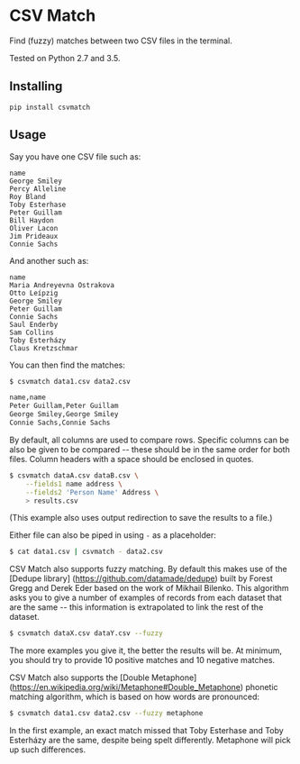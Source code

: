 CSV Match
=========

Find (fuzzy) matches between two CSV files in the terminal.

Tested on Python 2.7 and 3.5.


Installing
----------

    pip install csvmatch


Usage
-----

Say you have one CSV file such as:

```
name
George Smiley
Percy Alleline
Roy Bland
Toby Esterhase
Peter Guillam
Bill Haydon
Oliver Lacon
Jim Prideaux
Connie Sachs
```

And another such as:

```
name
Maria Andreyevna Ostrakova
Otto Leípzig
George Smiley
Peter Guillam
Connie Sachs
Saul Enderby
Sam Collins
Toby Esterházy
Claus Kretzschmar
```

You can then find the matches:

```bash
$ csvmatch data1.csv data2.csv

name,name
Peter Guillam,Peter Guillam
George Smiley,George Smiley
Connie Sachs,Connie Sachs
```

By default, all columns are used to compare rows. Specific columns can be also be given to be compared -- these should be in the same order for both files. Column headers with a space should be enclosed in quotes.

```bash
$ csvmatch dataA.csv dataB.csv \
    --fields1 name address \
    --fields2 'Person Name' Address \
	> results.csv
```

(This example also uses output redirection to save the results to a file.)

Either file can also be piped in using `-` as a placeholder:

```bash
$ cat data1.csv | csvmatch - data2.csv
```

CSV Match also supports fuzzy matching. By default this makes use of the [Dedupe library] (https://github.com/datamade/dedupe) built by Forest Gregg and Derek Eder based on the work of Mikhail Bilenko. This algorithm asks you to give a number of examples of records from each dataset that are the same -- this information is extrapolated to link the rest of the dataset.

```bash
$ csvmatch dataX.csv dataY.csv --fuzzy
```

The more examples you give it, the better the results will be. At minimum, you should try to provide 10 positive matches and 10 negative matches.

CSV Match also supports the [Double Metaphone] (https://en.wikipedia.org/wiki/Metaphone#Double_Metaphone) phonetic matching algorithm, which is based on how words are pronounced:

```bash
$ csvmatch data1.csv data2.csv --fuzzy metaphone
```

In the first example, an exact match missed that Toby Esterhase and Toby Esterházy are the same, despite being spelt differently. Metaphone will pick up such differences.
